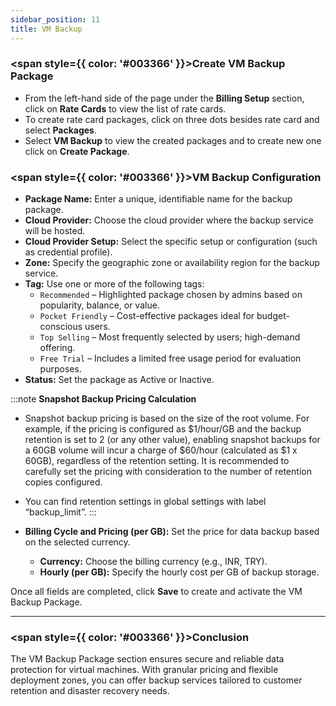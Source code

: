 ```yaml
---
sidebar_position: 11
title: VM Backup
---
```


### <span style={{ color: '#003366' }}>Create VM Backup Package</span>

- From the left-hand side of the page under the **Billing Setup** section, click on **Rate Cards** to view the list of rate cards.
- To create rate card packages, click on three dots besides rate card and select **Packages**.
- Select **VM Backup** to view the created packages and to create new one click on **Create Package**.

### <span style={{ color: '#003366' }}>VM Backup Configuration</span>

- **Package Name:** Enter a unique, identifiable name for the backup package.
- **Cloud Provider:** Choose the cloud provider where the backup service will be hosted.
- **Cloud Provider Setup:** Select the specific setup or configuration (such as credential profile).
- **Zone:** Specify the geographic zone or availability region for the backup service.
- **Tag:** Use one or more of the following tags:
    - `Recommended` – Highlighted package chosen by admins based on popularity, balance, or value.
    - `Pocket Friendly` – Cost-effective packages ideal for budget-conscious users.
    - `Top Selling` – Most frequently selected by users; high-demand offering.
    - `Free Trial` – Includes a limited free usage period for evaluation purposes.
- **Status:** Set the package as Active or Inactive.

:::note
**Snapshot Backup Pricing Calculation**
- Snapshot backup pricing is based on the size of the root volume. For example, if the pricing is configured as $1/hour/GB and the backup retention is set to 2 (or any other value), enabling snapshot backups for a 60GB volume will incur a charge of $60/hour (calculated as $1 x 60GB), regardless of the retention setting. It is recommended to carefully set the pricing with consideration to the number of retention copies configured.
- You can find retention settings in global settings with label “backup_limit”.
:::

- **Billing Cycle and Pricing (per GB):** Set the price for data backup based on the selected currency.
    - **Currency:** Choose the billing currency (e.g., INR, TRY).
    - **Hourly (per GB):** Specify the hourly cost per GB of backup storage.

Once all fields are completed, click **Save** to create and activate the VM Backup Package.

---

### <span style={{ color: '#003366' }}>Conclusion</span>

The VM Backup Package section ensures secure and reliable data protection for virtual machines. With granular pricing and flexible deployment zones, you can offer backup services tailored to customer retention and disaster recovery needs.
